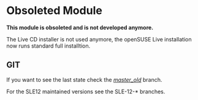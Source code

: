 Obsoleted Module
================

**This module is obsoleted and is not developed anymore.**

The Live CD installer is not used anymore, the openSUSE Live installation
now runs standard full installtion.


GIT
---

If you want to see the last state check the [*master_old*](../../tree/master_old) branch.

For the SLE12 maintained versions see the SLE-12-\* branches.

